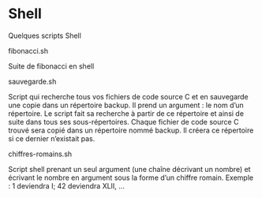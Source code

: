 # Shell
Quelques scripts Shell

fibonacci.sh

Suite de fibonacci en shell

sauvegarde.sh

Script qui recherche tous vos fichiers de code source C et en sauvegarde une copie dans un répertoire backup. Il prend un argument : le nom d’un répertoire. Le script fait sa recherche à partir de ce répertoire et ainsi de suite dans tous ses sous-répertoires. Chaque fichier de code source C trouvé sera copié dans un répertoire nommé backup. Il créera ce répertoire si ce dernier n’existait pas.

chiffres-romains.sh

Script shell prenant un seul argument (une chaîne décrivant un nombre) et écrivant le nombre en argument sous la forme d’un chiffre romain.
Exemple : 1 deviendra I; 42 deviendra XLII, ...
